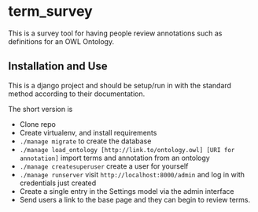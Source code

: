 # term_survey
This is a survey tool for having people review annotations such as definitions for an OWL Ontology.

## Installation and Use
This is a django project and should be setup/run in with the standard method according to their documentation.

The short version is
* Clone repo
* Create virtualenv, and install requirements
* `./manage migrate` to create the database
* `./manage load_ontology [http://link.to/ontology.owl] [URI for annotation]` import terms and annotation from an ontology
* `./manage createsuperuser` create a user for yourself
* `./manage runserver` visit `http://localhost:8000/admin` and log in with credentials just created
* Create a single entry in the Settings model via the admin interface
* Send users a link to the base page and they can begin to review terms.
